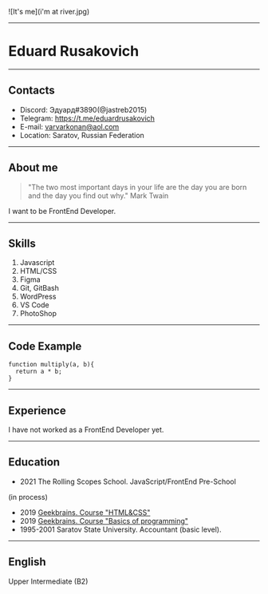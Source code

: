 

![It's me](i'm at river.jpg)
***


# Eduard Rusakovich


***


## Contacts

* Discord: Эдуард#3890(@jastreb2015)
* Telegram:  https://t.me/eduardrusakovich
* E-mail: varvarkonan@aol.com
* Location: Saratov, Russian Federation

***


## About me

> "The two most important days in your life are the day you are born and the day you find out why." Mark Twain

I want to be FrontEnd Developer.


***


## Skills

1. Javascript
2. HTML/CSS
3. Figma
4. Git, GitBash
5. WordPress
6. VS Code
7. PhotoShop
***


## Code Example

```
function multiply(a, b){
  return a * b;
}

```
***


## Experience

I have not worked as a FrontEnd Developer yet.

***


## Education

* 2021 The Rolling Scopes School. JavaScript/FrontEnd Pre-School 

(in process)
* 2019 [Geekbrains. Course "HTML&CSS"](https://gb.ru/go/xHvc_A)
* 2019 [Geekbrains. Course "Basics of programming"](https://gb.ru/go/b1X4vL)
* 1995-2001 Saratov State University. Accountant (basic level).
***


## English

Upper Intermediate (B2)








